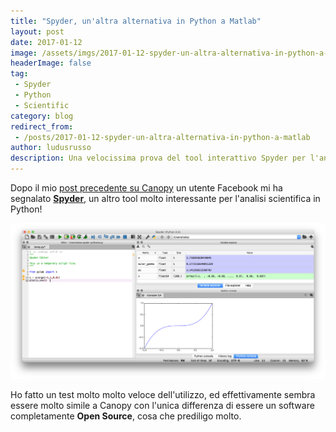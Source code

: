 ```yaml
---
title: "Spyder, un'altra alternativa in Python a Matlab"
layout: post
date: 2017-01-12
image: /assets/imgs/2017-01-12-spyder-un-altra-alternativa-in-python-a-matlab.markdown/spyder.png
headerImage: false
tag:
 - Spyder
 - Python
 - Scientific
category: blog
redirect_from:
 - /posts/2017-01-12-spyder-un-altra-alternativa-in-python-a-matlab
author: ludusrusso
description: Una velocissima prova del tool interattivo Spyder per l'analisi scientifica in Python
---
```


Dopo il mio [post precedente su Canopy](http://www.ludusrusso.cc/posts/2017-01-09-canopy-una-pythonica-alternativa-a-matlab) un utente Facebook mi ha segnalato [**Spyder**](https://pythonhosted.org/spyder/), un altro tool molto interessante per l'analisi scientifica in Python!

![Spyder Python Editor](/assets/imgs/2017-01-12-spyder-un-altra-alternativa-in-python-a-matlab.markdown/spyder.png)

Ho fatto un test molto molto veloce dell'utilizzo, ed effettivamente sembra essere molto simile a Canopy con l'unica differenza di essere un software completamente **Open Source**, cosa che prediligo molto.